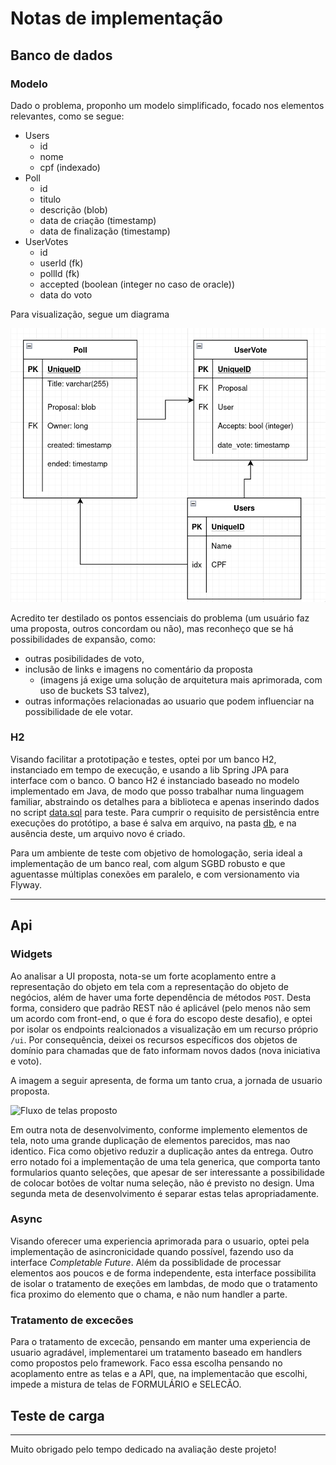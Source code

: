 # Notas de implementação 

## Banco de dados
### Modelo

Dado o problema, proponho um modelo simplificado, focado nos elementos relevantes, como se segue:

- Users
  - id
  - nome
  - cpf (indexado)
- Poll
  - id
  - titulo
  - descrição (blob)
  - data de criação (timestamp)
  - data de finalização (timestamp)
- UserVotes
  - id
  - userId (fk)
  - pollId (fk)
  - accepted (boolean (integer no caso de oracle))
  - data do voto

Para visualização, segue um diagrama

![Proposta de banco de dados](./db_proposal.png)

Acredito ter destilado os pontos essenciais do problema (um usuário faz uma proposta,
outros concordam ou não), mas reconheço que se há possibilidades de expansão, como:
- outras posibilidades de voto,
- inclusão de links e imagens no comentário da proposta
  - (imagens já exige uma solução de arquitetura mais aprimorada, com uso de buckets S3 talvez),
- outras informações relacionadas ao usuario que podem influenciar na possibilidade de ele votar.

### H2
Visando facilitar a prototipação e testes, optei por um banco H2, instanciado em
tempo de execução, e usando a lib Spring JPA para interface com o banco.
O banco H2 é instanciado baseado no modelo implementado em Java, de modo que posso 
trabalhar numa linguagem familiar, abstraindo os detalhes para a biblioteca e apenas 
inserindo dados no script [data.sql](../src/main/resources/data.sql) para teste.
Para cumprir o requisito de persistência entre execuções do protótipo, a base é salva 
em arquivo, na pasta [db](../db), e na ausência deste, um arquivo novo é criado.

Para um ambiente de teste com objetivo de homologação, seria ideal a implementação 
de um banco real, com algum SGBD robusto e que aguentasse múltiplas conexões em 
paralelo, e com versionamento via Flyway.

****

## Api
### Widgets
Ao analisar a UI proposta, nota-se um forte acoplamento entre a representação do 
objeto em tela com a representação do objeto de negócios, além de haver uma forte
dependência de métodos `POST`. Desta forma, considero que padrão REST não é aplicável 
(pelo menos não sem um acordo com front-end, o que é fora do escopo deste desafio),
e optei por isolar os endpoints realcionados a visualização em um recurso próprio `/ui`.
Por consequência, deixei os recursos específicos dos objetos de
domínio para chamadas que de fato informam novos dados (nova iniciativa e voto).

A imagem a seguir apresenta, de forma um tanto crua, a jornada de usuario proposta.

![Fluxo de telas proposto](./screen_flow.png)

Em outra nota de desenvolvimento, conforme implemento elementos de tela, noto uma grande
duplicação de elementos parecidos, mas nao identico. Fica como objetivo 
reduzir a duplicação antes da entrega.
Outro erro notado foi a implementação de uma tela generica, que comporta tanto
formularios quanto seleções, que apesar de ser interessante a possibilidade de 
colocar botões de voltar numa seleção, não é previsto no design. Uma segunda meta
de desenvolvimento é separar estas telas apropriadamente.


### Async
Visando oferecer uma experiencia aprimorada para o usuario, optei pela implementação de 
asincronicidade quando possível, fazendo uso da interface _Completable Future_. Além da 
possiblidade de processar elementos aos poucos e de forma independente,
esta interface possibilita de isolar o tratamento de exeções em lambdas, 
de modo que o tratamento fica proximo do elemento que o chama, e não num handler a parte.

### Tratamento de excecões
Para o tratamento de excecão, pensando em manter uma experiencia de usuario agradável,
implementarei um tratamento baseado em handlers como propostos pelo framework.
Faco essa escolha pensando no acoplamento entre as telas e a API, que, na implementacão
que escolhi, impede a mistura de telas de FORMULÁRIO e SELECÃO.

## Teste de carga

****

Muito obrigado pelo tempo dedicado na avaliação deste projeto!
